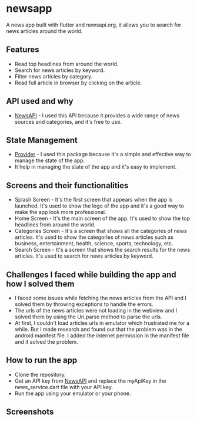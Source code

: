 # newsapp

A news app built with flutter and newsapi.org, it allows you to search for news articles around the world.

## Features

- Read top headlines from around the world.
- Search for news articles by keyword.
- Filter news articles by category.
- Read full article in browser by clicking on the article.

## API used and why

- [NewsAPI](https://newsapi.org/) - I used this API because it provides a wide range of news sources and categories, and it's free to use.

## State Management

- [Provider](https://pub.dev/packages/provider) - I used this package because it's a simple and effective way to manage the state of the app.
- It help in managing the state of the app and it's easy to implement.

## Screens and their functionalities

- Splash Screen - It's the first screen that appears when the app is launched. It's used to show the logo of the app and it's a good way to make the app look more professional.
- Home Screen - It's the main screen of the app. It's used to show the top headlines from around the world.
- Categories Screen - It's a screen that shows all the categories of news articles. It's used to show the categories of news articles such as business, entertainment, health, science, sports, technology, etc.
- Search Screen - It's a screen that shows the search results for the news articles. It's used to search for news articles by keyword.

## Challenges I faced while building the app and how I solved them

- I faced some issues while fetching the news articles from the API and I solved them by throwing exceptions to handle the errors.
- The urls of the news articles were not loading in the webview and I solved them by using the Uri.parse method to parse the urls.
- At first, I couldn't load articles urls in emulator which frustrated me for a while. But I made research and found out that the problem was in the android manifest file. I added the internet permission in the manifest file and it solved the problem.

## How to run the app

- Clone the repository.
- Get an API key from [NewsAPI](https://newsapi.org/) and replace the myApiKey in the news_service.dart file with your API key.
- Run the app using your emulator or your phone.

## Screenshots







